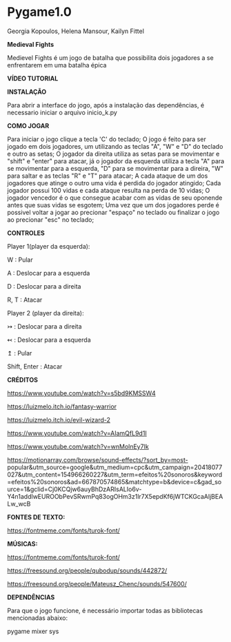 # Pygame1.0
Georgia Kopoulos, Helena Mansour, Kailyn Fittel


**Medieval Fights**

Medievel Fights é um jogo de batalha que possibilita dois jogadores a se enfrentarem em uma batalha épica



**VÍDEO TUTORIAL** 



**INSTALAÇÃO**

Para abrir a interface do jogo, após a instalação das dependências, é necessario iniciar o arquivo inicio_k.py



**COMO JOGAR**

Para iniciar o jogo clique a tecla 'C' do teclado;
O jogo é feito para ser jogado em dois jogadores, um utilizando as teclas "A", "W" e "D" do teclado e outro as setas;
O jogador da direita utiliza as setas para se movimentar e "shift" e "enter" para atacar, já o jogador da esquerda utiliza a tecla "A" para se movimentar para a esquerda, "D" para se movimentar para a direira, "W" para saltar e as teclas "R" e "T" para atacar;
A cada ataque de um dos jogadores que atinge o outro uma vida é perdida do jogador atingido;
Cada jogador possui 100 vidas e cada ataque resulta na perda de 10 vidas;
O jogador vencedor é o que consegue acabar com as vidas de seu oponende antes que suas vidas se esgotem;
Uma vez que um dos jogadores perde é possivel voltar a jogar ao precionar "espaço" no teclado ou finalizar o jogo ao precionar "esc" no teclado;



**CONTROLES**

Player 1(player da esquerda):

W : Pular

A : Deslocar para a esquerda

D : Deslocar para a direita

R, T : Atacar



Player 2 (player da direita):

↣ : Deslocar para a direita

↢ : Deslocar para a esquerda

↥ : Pular

Shift, Enter : Atacar



**CRÉDITOS**

https://www.youtube.com/watch?v=s5bd9KMSSW4 

https://luizmelo.itch.io/fantasy-warrior

https://luizmelo.itch.io/evil-wizard-2

https://www.youtube.com/watch?v=AIamQfL9d1I

https://www.youtube.com/watch?v=wnMolnEy7Ik

https://motionarray.com/browse/sound-effects/?sort_by=most-
popular&utm_source=google&utm_medium=cpc&utm_campaign=20418077027&utm_content=154966260227&utm_term=efeitos%20sonoros&keyword=efeitos%20sonoros&ad=667870574865&matchtype=b&device=c&gad_source=1&gclid=Cj0KCQjw6auyBhDzARIsALIo6v-Y4n1addlwEUROObPevSRwmPq83ogOHm3z1lr7X5epdKf6jWTCKGcaAljBEALw_wcB

**FONTES DE TEXTO:**

https://fontmeme.com/fonts/turok-font/

**MÚSICAS:**

https://fontmeme.com/fonts/turok-font/

https://freesound.org/people/qubodup/sounds/442872/

https://freesound.org/people/Mateusz_Chenc/sounds/547600/

**DEPENDÊNCIAS**

Para que o jogo funcione, é necessário importar todas as bibliotecas mencionadas abaixo:

pygame
mixer
sys
